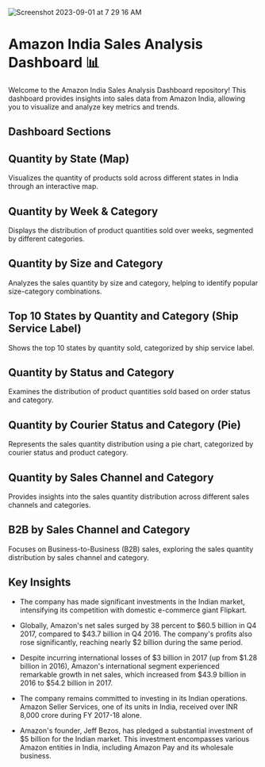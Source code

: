 
![Screenshot 2023-09-01 at 7 29 16 AM](https://github.com/JatinSingh007/Data_Science_projects/assets/54170834/35df5604-7353-4907-a625-b4edf8038093)

# Amazon India Sales Analysis Dashboard 📊

Welcome to the Amazon India Sales Analysis Dashboard repository! This dashboard provides insights into sales data from Amazon India, allowing you to visualize and analyze key metrics and trends.

## Dashboard Sections

## Quantity by State (Map)

Visualizes the quantity of products sold across different states in India through an interactive map.

## Quantity by Week & Category

Displays the distribution of product quantities sold over weeks, segmented by different categories.

## Quantity by Size and Category

Analyzes the sales quantity by size and category, helping to identify popular size-category combinations.

## Top 10 States by Quantity and Category (Ship Service Label)

Shows the top 10 states by quantity sold, categorized by ship service label.

## Quantity by Status and Category

Examines the distribution of product quantities sold based on order status and category.

## Quantity by Courier Status and Category (Pie)

Represents the sales quantity distribution using a pie chart, categorized by courier status and product category.

## Quantity by Sales Channel and Category

Provides insights into the sales quantity distribution across different sales channels and categories.

## B2B by Sales Channel and Category

Focuses on Business-to-Business (B2B) sales, exploring the sales quantity distribution by sales channel and category.

## Key Insights

- The company has made significant investments in the Indian market, intensifying its competition with domestic e-commerce giant Flipkart.

- Globally, Amazon's net sales surged by 38 percent to $60.5 billion in Q4 2017, compared to $43.7 billion in Q4 2016. The company's profits also rose significantly, reaching nearly $2 billion during the same period.

- Despite incurring international losses of $3 billion in 2017 (up from $1.28 billion in 2016), Amazon's international segment experienced remarkable growth in net sales, which increased from $43.9 billion in 2016 to $54.2 billion in 2017.

- The company remains committed to investing in its Indian operations. Amazon Seller Services, one of its units in India, received over INR 8,000 crore during FY 2017-18 alone.

- Amazon's founder, Jeff Bezos, has pledged a substantial investment of $5 billion for the Indian market. This investment encompasses various Amazon entities in India, including Amazon Pay and its wholesale business.
